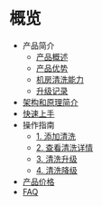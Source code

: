 # 概览

* 产品简介
    * [产品概述](security/uantiddos/uclean/concepts/overview) 
    * [产品优势](security/uantiddos/uclean/concepts/advantage)
    * [机房清洗能力](security/uantiddos/uclean/concepts/protect)
    * [升级记录](security/uantiddos/uclean/concepts/change)
* [架构和原理简介](security/uantiddos/uclean/architecture)
* [快速上手](security/uantiddos/uclean/common) 
* 操作指南
    * [1. 添加清洗](security/uantiddos/uclean/opintro/add)
    * [2. 查看清洗详情](security/uantiddos/uclean/opintro/details)
    * [3. 清洗升级](security/uantiddos/uclean/opintro/upgrade)
    * [4. 清洗降级](security/uantiddos/uclean/opintro/degrade)
* [产品价格](security/uantiddos/uclean/price)
* [FAQ](security/uantiddos/uclean/faq)
    
   
   
    
        